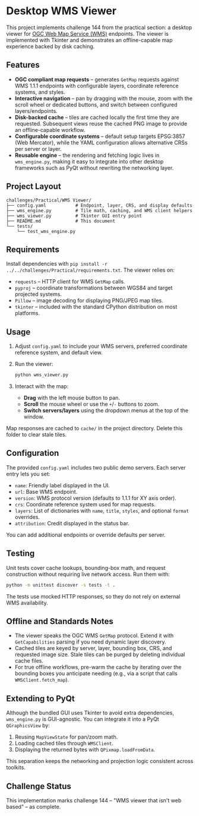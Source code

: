 # Desktop WMS Viewer

This project implements challenge 144 from the practical section: a desktop viewer for [OGC Web Map Service (WMS)](https://www.ogc.org/standards/wms) endpoints. The viewer is implemented with Tkinter and demonstrates an offline-capable map experience backed by disk caching.

## Features

- **OGC compliant map requests** – generates `GetMap` requests against WMS 1.1.1 endpoints with configurable layers, coordinate reference systems, and styles.
- **Interactive navigation** – pan by dragging with the mouse, zoom with the scroll wheel or dedicated buttons, and switch between configured layers/endpoints.
- **Disk-backed cache** – tiles are cached locally the first time they are requested. Subsequent views reuse the cached PNG image to provide an offline-capable workflow.
- **Configurable coordinate systems** – default setup targets EPSG:3857 (Web Mercator), while the YAML configuration allows alternative CRSs per server or layer.
- **Reusable engine** – the rendering and fetching logic lives in `wms_engine.py`, making it easy to integrate into other desktop frameworks such as PyQt without rewriting the networking layer.

## Project Layout

```
challenges/Practical/WMS Viewer/
├── config.yaml           # Endpoint, layer, CRS, and display defaults
├── wms_engine.py         # Tile math, caching, and WMS client helpers
├── wms_viewer.py         # Tkinter GUI entry point
├── README.md             # This document
└── tests/
    └── test_wms_engine.py
```

## Requirements

Install dependencies with `pip install -r ../../challenges/Practical/requirements.txt`. The viewer relies on:

- `requests` – HTTP client for WMS `GetMap` calls.
- `pyproj` – coordinate transformations between WGS84 and target projected systems.
- `Pillow` – image decoding for displaying PNG/JPEG map tiles.
- `tkinter` – included with the standard CPython distribution on most platforms.

## Usage

1. Adjust `config.yaml` to include your WMS servers, preferred coordinate reference system, and default view.
2. Run the viewer:

   ```bash
   python wms_viewer.py
   ```

3. Interact with the map:
   - **Drag** with the left mouse button to pan.
   - **Scroll** the mouse wheel or use the `+`/`-` buttons to zoom.
   - **Switch servers/layers** using the dropdown menus at the top of the window.

Map responses are cached to `cache/` in the project directory. Delete this folder to clear stale tiles.

## Configuration

The provided `config.yaml` includes two public demo servers. Each server entry lets you set:

- `name`: Friendly label displayed in the UI.
- `url`: Base WMS endpoint.
- `version`: WMS protocol version (defaults to 1.1.1 for XY axis order).
- `crs`: Coordinate reference system used for map requests.
- `layers`: List of dictionaries with `name`, `title`, `styles`, and optional `format` overrides.
- `attribution`: Credit displayed in the status bar.

You can add additional endpoints or override defaults per server.

## Testing

Unit tests cover cache lookups, bounding-box math, and request construction without requiring live network access. Run them with:

```bash
python -m unittest discover -s tests -t .
```

The tests use mocked HTTP responses, so they do not rely on external WMS availability.

## Offline and Standards Notes

- The viewer speaks the OGC WMS `GetMap` protocol. Extend it with `GetCapabilities` parsing if you need dynamic layer discovery.
- Cached tiles are keyed by server, layer, bounding box, CRS, and requested image size. Stale tiles can be purged by deleting individual cache files.
- For true offline workflows, pre-warm the cache by iterating over the bounding boxes you anticipate needing (e.g., via a script that calls `WMSClient.fetch_map`).

## Extending to PyQt

Although the bundled GUI uses Tkinter to avoid extra dependencies, `wms_engine.py` is GUI-agnostic. You can integrate it into a PyQt `QGraphicsView` by:

1. Reusing `MapViewState` for pan/zoom math.
2. Loading cached tiles through `WMSClient`.
3. Displaying the returned bytes with `QPixmap.loadFromData`.

This separation keeps the networking and projection logic consistent across toolkits.

## Challenge Status

This implementation marks challenge 144 – "WMS viewer that isn't web based" – as complete.
